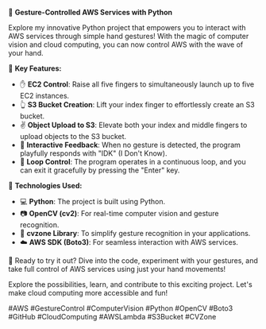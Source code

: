 🚀 **Gesture-Controlled AWS Services with Python**

Explore my innovative Python project that empowers you to interact with AWS services through simple hand gestures! With the magic of computer vision and cloud computing, you can now control AWS with the wave of your hand.

🤖 **Key Features:**
- ✋ **EC2 Control**: Raise all five fingers to simultaneously launch up to five EC2 instances.
- 👆 **S3 Bucket Creation**: Lift your index finger to effortlessly create an S3 bucket.
- ✌️ **Object Upload to S3**: Elevate both your index and middle fingers to upload objects to the S3 bucket.
- 💬 **Interactive Feedback**: When no gesture is detected, the program playfully responds with "IDK" (I Don't Know).
- 🔄 **Loop Control**: The program operates in a continuous loop, and you can exit it gracefully by pressing the "Enter" key.

🔧 **Technologies Used:**
- 💻 **Python**: The project is built using Python.
- 📷 **OpenCV (cv2)**: For real-time computer vision and gesture recognition.
- 🤖 **cvzone Library**: To simplify gesture recognition in your applications.
- ☁️ **AWS SDK (Boto3)**: For seamless interaction with AWS services.

🚀 Ready to try it out? Dive into the code, experiment with your gestures, and take full control of AWS services using just your hand movements!

Explore the possibilities, learn, and contribute to this exciting project. Let's make cloud computing more accessible and fun!

#AWS #GestureControl #ComputerVision #Python #OpenCV #Boto3 #GitHub #CloudComputing #AWSLambda #S3Bucket #CVZone
